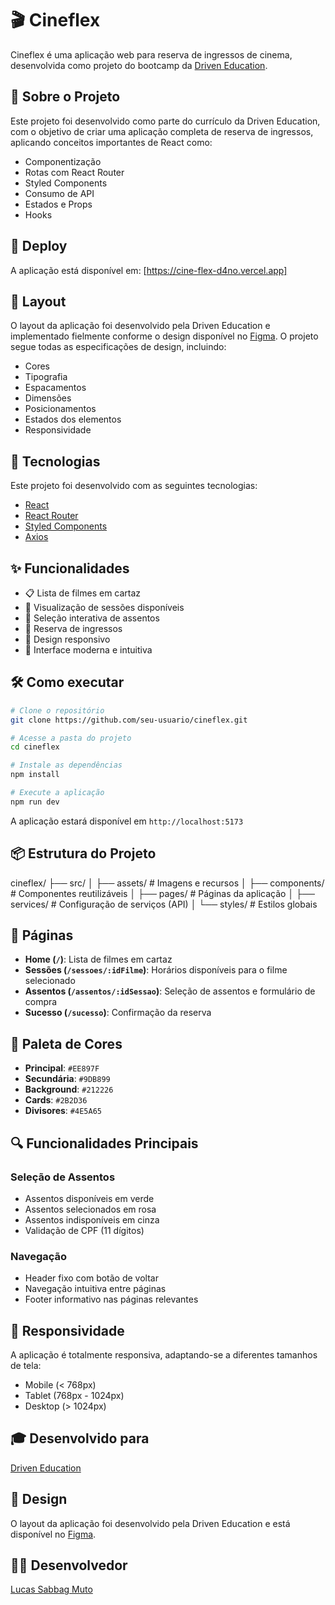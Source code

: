 # 🎬 Cineflex

Cineflex é uma aplicação web para reserva de ingressos de cinema, desenvolvida como projeto do bootcamp da [Driven Education](https://www.driven.com.br/).

## 🎯 Sobre o Projeto

Este projeto foi desenvolvido como parte do currículo da Driven Education, com o objetivo de criar uma aplicação completa de reserva de ingressos, aplicando conceitos importantes de React como:
- Componentização
- Rotas com React Router
- Styled Components
- Consumo de API
- Estados e Props
- Hooks

## 🚀 Deploy

A aplicação está disponível em: [https://cine-flex-d4no.vercel.app]

## 📱 Layout

O layout da aplicação foi desenvolvido pela Driven Education e implementado fielmente conforme o design disponível no [Figma](https://www.figma.com/design/gd33iwfpYMAO8BQGH7QgDH/Cineflex?node-id=0-1&t=6c4SU52TsiAV5f6j-0). O projeto segue todas as especificações de design, incluindo:
- Cores
- Tipografia
- Espacamentos
- Dimensões
- Posicionamentos
- Estados dos elementos
- Responsividade

## 🚀 Tecnologias

Este projeto foi desenvolvido com as seguintes tecnologias:

- [React](https://reactjs.org/)
- [React Router](https://reactrouter.com/)
- [Styled Components](https://styled-components.com/)
- [Axios](https://axios-http.com/)

## ✨ Funcionalidades

- 📋 Lista de filmes em cartaz
- 📅 Visualização de sessões disponíveis
- 💺 Seleção interativa de assentos
- 🎫 Reserva de ingressos
- 📱 Design responsivo
- 🎨 Interface moderna e intuitiva

## 🛠️ Como executar

```bash
# Clone o repositório
git clone https://github.com/seu-usuario/cineflex.git

# Acesse a pasta do projeto
cd cineflex

# Instale as dependências
npm install

# Execute a aplicação
npm run dev
```

A aplicação estará disponível em `http://localhost:5173`

## 📦 Estrutura do Projeto
cineflex/
├── src/
│ ├── assets/ # Imagens e recursos
│ ├── components/ # Componentes reutilizáveis
│ ├── pages/ # Páginas da aplicação
│ ├── services/ # Configuração de serviços (API)
│ └── styles/ # Estilos globais

## 🎯 Páginas

- **Home (`/`)**: Lista de filmes em cartaz
- **Sessões (`/sessoes/:idFilme`)**: Horários disponíveis para o filme selecionado
- **Assentos (`/assentos/:idSessao`)**: Seleção de assentos e formulário de compra
- **Sucesso (`/sucesso`)**: Confirmação da reserva

## 🎨 Paleta de Cores

- **Principal**: `#EE897F`
- **Secundária**: `#9DB899`
- **Background**: `#212226`
- **Cards**: `#2B2D36`
- **Divisores**: `#4E5A65`

## 🔍 Funcionalidades Principais

### Seleção de Assentos
- Assentos disponíveis em verde
- Assentos selecionados em rosa
- Assentos indisponíveis em cinza
- Validação de CPF (11 dígitos)

### Navegação
- Header fixo com botão de voltar
- Navegação intuitiva entre páginas
- Footer informativo nas páginas relevantes

## 📱 Responsividade

A aplicação é totalmente responsiva, adaptando-se a diferentes tamanhos de tela:
- Mobile (< 768px)
- Tablet (768px - 1024px)
- Desktop (> 1024px)

## 🎓 Desenvolvido para
[Driven Education](https://www.driven.com.br/)

## 🎨 Design
O layout da aplicação foi desenvolvido pela Driven Education e está disponível no [Figma](https://www.figma.com/design/gd33iwfpYMAO8BQGH7QgDH/Cineflex?node-id=0-1&t=6c4SU52TsiAV5f6j-0).

## 👨‍💻 Desenvolvedor
[Lucas Sabbag Muto](https://github.com/Lucas-Muto)
